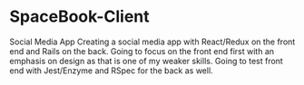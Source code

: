 # SpaceBook-Client
Social Media App
Creating a social media app with React/Redux on the front end and Rails on the back. Going to focus on the front end first with 
an emphasis on design as that is one of my weaker skills. Going to test front end with Jest/Enzyme and RSpec for the back as well.
